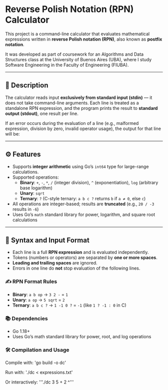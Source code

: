 # Reverse Polish Notation (RPN) Calculator

This project is a command-line calculator that evaluates mathematical expressions written in **reverse Polish notation (RPN)**, also known as **postfix notation**.

It was developed as part of coursework for an Algorithms and Data Structures class at the University of Buenos Aires (UBA), where I study Software Engineering in the Faculty of Engineering (FIUBA).

---

## 📌 Description

The calculator reads input **exclusively from standard input (stdin)** — it does not take command-line arguments. Each line is treated as a standalone RPN expression, and the program prints the result to **standard output (stdout)**, one result per line.

If an error occurs during the evaluation of a line (e.g., malformed expression, division by zero, invalid operator usage), the output for that line will be:

---

## ⚙️ Features

- Supports **integer arithmetic** using Go’s `int64` type for large-range calculations.
- Supported operations:
  - **Binary**: `+`, `-`, `*`, `/` (integer division), `^` (exponentiation), `log` (arbitrary base logarithm)
  - **Unary**: `sqrt`
  - **Ternary**: `?` (C-style ternary: `a b c ?` returns `b` if `a ≠ 0`, else `c`)
- All operations are integer-based; results are **truncated** (e.g., `20 / -3` results in `-6`)
- Uses Go’s `math` standard library for power, logarithm, and square root calculations

---

## 🔣 Syntax and Input Format

- Each line is a full **RPN expression** and is evaluated independently.
- Tokens (numbers or operators) are separated by **one or more spaces**.
- **Leading and trailing spaces** are ignored.
- Errors in one line do **not** stop evaluation of the following lines.

### ✍️ RPN Format Rules

- **Binary**: `a b op` → `3 2 -` = `1`
- **Unary**: `a op` → `5 sqrt` = `2`
- **Ternary**: `a b c ?` → `1 -1 0 ?` = `-1` (like `1 ? -1 : 0` in C)

### 📚 Dependencies

- Go 1.18+
- Uses Go’s math standard library for power, root, and log operations

### 🛠️ Compilation and Usage

Compile with:
    'go build -o dc'

Run with:
    './dc < expressions.txt'

Or interactively:
    '''./dc
    3 5 + 2 ^'''
    
